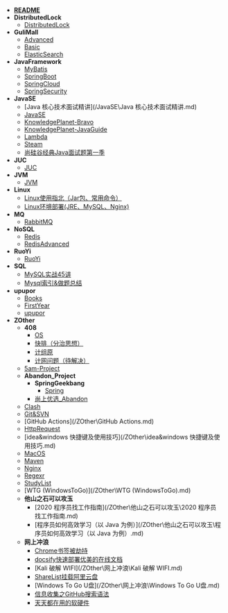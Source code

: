 - [**README**](/README.md)
- **DistributedLock**
  - [DistributedLock](/DistributedLock\DistributedLock.md)
- **GuliMall**
  - [Advanced](/GuliMall\Advanced.md)
  - [Basic](/GuliMall\Basic.md)
  - [ElasticSearch](/GuliMall\ElasticSearch.md)
- **JavaFramework**
  - [MyBatis](/JavaFramework\MyBatis.md)
  - [SpringBoot](/JavaFramework\SpringBoot.md)
  - [SpringCloud](/JavaFramework\SpringCloud.md)
  - [SpringSecurity](/JavaFramework\SpringSecurity.md)
- **JavaSE**
  - [Java 核心技术面试精讲](/JavaSE\Java 核心技术面试精讲.md)
  - [JavaSE](/JavaSE\JavaSE.md)
  - [KnowledgePlanet-Bravo](/JavaSE\KnowledgePlanet-Bravo.md)
  - [KnowledgePlanet-JavaGuide](/JavaSE\KnowledgePlanet-JavaGuide.md)
  - [Lambda](/JavaSE\Lambda.md)
  - [Steam](/JavaSE\Steam.md)
  - [尚硅谷经典Java面试题第一季](/JavaSE\尚硅谷经典Java面试题第一季.md)
- **JUC**
  - [JUC](/JUC\JUC.md)
- **JVM**
  - [JVM](/JVM\JVM.md)
- **Linux**
  - [Linux使用指北（Jar包、常用命令）](/Linux\Linux使用指北（Jar包、常用命令）.md)
  - [Linux环境部署(JRE、MySQL、Nginx)](/Linux\Linux环境部署(JRE、MySQL、Nginx).md)
- **MQ**
  - [RabbitMQ](/MQ\RabbitMQ.md)
- **NoSQL**
  - [Redis](/NoSQL\Redis.md)
  - [RedisAdvanced](/NoSQL\RedisAdvanced.md)
- **RuoYi**
  - [RuoYi](/RuoYi\RuoYi.md)
- **SQL**
  - [MySQL实战45讲](/SQL\MySQL实战45讲.md)
  - [Mysql索引&做题总结](/SQL\Mysql索引&做题总结.md)
- **upupor**
  - [Books](/upupor\Books.md)
  - [FirstYear](/upupor\FirstYear.md)
  - [upupor](/upupor\upupor.md)
- **ZOther**
  - **408**
    - [OS](/ZOther\408\OS.md)
    - [快排（分治思想）](/ZOther\408\快排（分治思想）.md)
    - [计组原](/ZOther\408\计组原.md)
    - [计网问题（待解决）](/ZOther\408\计网问题（待解决）.md)
  - [5am-Project](/ZOther\5am-Project.md)
  - **Abandon_Project**
    - **SpringGeekbang**
      - [Spring](/ZOther\Abandon_Project\SpringGeekbang\Spring.md)
    - [尚上优选_Abandon](/ZOther\Abandon_Project\尚上优选_Abandon.md)
  - [Clash](/ZOther\Clash.md)
  - [Git&SVN](/ZOther\Git&SVN.md)
  - [GitHub Actions](/ZOther\GitHub Actions.md)
  - [HttpRequest](/ZOther\HttpRequest.md)
  - [idea&windows 快捷键及使用技巧](/ZOther\idea&windows 快捷键及使用技巧.md)
  - [MacOS](/ZOther\MacOS.md)
  - [Maven](/ZOther\Maven.md)
  - [Nginx](/ZOther\Nginx.md)
  - [Regexr](/ZOther\Regexr.md)
  - [StudyList](/ZOther\StudyList.md)
  - [WTG (WindowsToGo)](/ZOther\WTG (WindowsToGo).md)
  - **他山之石可以攻玉**
    - [2020 程序员找工作指南](/ZOther\他山之石可以攻玉\2020 程序员找工作指南.md)
    - [程序员如何高效学习（以 Java 为例）](/ZOther\他山之石可以攻玉\程序员如何高效学习（以 Java 为例）.md)
  - **网上冲浪**
    - [Chrome书签被劫持](/ZOther\网上冲浪\Chrome书签被劫持.md)
    - [docsify快速部署优美的在线文档](/ZOther\网上冲浪\docsify快速部署优美的在线文档.md)
    - [Kali 破解 WIFI](/ZOther\网上冲浪\Kali 破解 WIFI.md)
    - [ShareList挂载阿里云盘](/ZOther\网上冲浪\ShareList挂载阿里云盘.md)
    - [Windows To Go U盘](/ZOther\网上冲浪\Windows To Go U盘.md)
    - [信息收集之GitHub搜索语法](/ZOther\网上冲浪\信息收集之GitHub搜索语法.md)
    - [天天都在用的软硬件](/ZOther\网上冲浪\天天都在用的软硬件.md)
